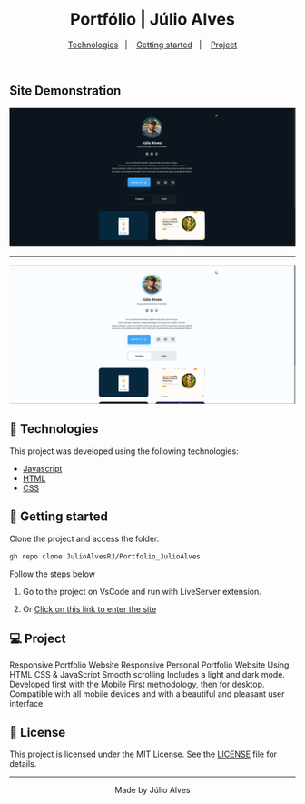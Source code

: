 <h1 align="center">
   Portfólio | Júlio Alves
</h1>

<p align="center">
  <a href="#-technologies">Technologies</a>&nbsp;&nbsp;&nbsp;|&nbsp;&nbsp;&nbsp;
  <a href="#-layout">Getting started</a>&nbsp;&nbsp;&nbsp;|&nbsp;&nbsp;&nbsp;
  <a href="#-project">Project</a>
</p>

<br>

## Site Demonstration

<p align="center">
  <img alt="demonstração do site" src="assets/print_dark.png">
</p>

---

<p align="center">
  <img alt="demonstração do site" src="assets/print_light.png">
</p>

## 🧪 Technologies

This project was developed using the following technologies:

- [Javascript](https://#)
- [HTML](https://#)
- [CSS](https://#)

## 🚀 Getting started

Clone the project and access the folder.

```bash
gh repo clone JulioAlvesRJ/Portfolio_JulioAlves
```

Follow the steps below

1.  Go to the project on VsCode and run with LiveServer extension.

2.  Or [Click on this link to enter the site](https://julioalvesrj.github.io/Portfolio_JulioAlves/)

## 💻 Project

Responsive Portfolio Website
Responsive Personal Portfolio Website Using HTML CSS & JavaScript
Smooth scrolling
Includes a light and dark mode.
Developed first with the Mobile First methodology, then for desktop.
Compatible with all mobile devices and with a beautiful and pleasant user interface.

## 📝 License

This project is licensed under the MIT License. See the [LICENSE](LICENSE.md) file for details.

---

<p align="center">Made by Júlio Alves</p>
